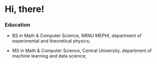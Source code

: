 # Hi, there! 

### Education

- BS in Math & Computer Science, NRNU MEPHI, department of experimental and theoretical physics;

- MS in Math & Computer Science, Central University, department of machine learning and data science;
